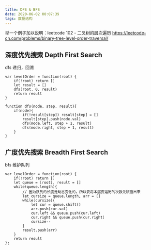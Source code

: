 ```yaml
---
title: DFS & BFS
date: 2020-06-02 00:07:39
tags: 数据结构
---
```


举一个例子加以说明：leetcode 102 - 二叉树的层次遍历 <https://leetcode-cn.com/problems/binary-tree-level-order-traversal/>


## 深度优先搜索 Depth First Search

dfs 递归，回溯

```
var levelOrder = function(root) {
    if(!root) return []
    let result = []
    dfs(root, 0, result)
    return result
}

function dfs(node, step, result){
    if(node){
        if(!result[step]) result[step] = []
        result[step].push(node.val)
        dfs(node.left, step + 1, result)
        dfs(node.right, step + 1, result)
    }
}
```


## 广度优先搜索 Breadth First Search

bfs 维护队列

```
var levelOrder = function(root) {
    if(!root) return []
    let queue = [root], result = []
    while(queue.length){
        // 因为队列的长度是动态变化的，所以要将本层要遍历的次数先赋值出来
        let cursize = queue.length, arr = []
        while(cursize){
            let cur = queue.shift()
            arr.push(cur.val)
            cur.left && queue.push(cur.left)
            cur.right && queue.push(cur.right)
            cursize--
        }
        result.push(arr)
    }
    return result
};
```